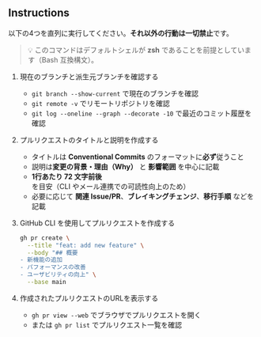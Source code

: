 ## Instructions
以下の4つを直列に実行してください。**それ以外の行動は一切禁止**です。

> 💡 このコマンドはデフォルトシェルが **zsh** であることを前提としています（Bash 互換構文）。

1. 現在のブランチと派生元ブランチを確認する
   - `git branch --show-current` で現在のブランチを確認
   - `git remote -v` でリモートリポジトリを確認
   - `git log --oneline --graph --decorate -10` で最近のコミット履歴を確認

2. プルリクエストのタイトルと説明を作成する
   - タイトルは **Conventional Commits** のフォーマットに**必ず**従うこと
   - 説明は**変更の背景・理由（Why）** と **影響範囲** を中心に記載
   - **1行あたり 72 文字前後**を目安（CLI やメール連携での可読性向上のため）
   - 必要に応じて **関連 Issue/PR**、**ブレイキングチェンジ**、**移行手順** などを記載

3. GitHub CLI を使用してプルリクエストを作成する
   ```zsh
   gh pr create \
     --title "feat: add new feature" \
     --body "## 概要
   - 新機能の追加
   - パフォーマンスの改善
   - ユーザビリティの向上" \
     --base main
   ```

4. 作成されたプルリクエストのURLを表示する
   - `gh pr view --web` でブラウザでプルリクエストを開く
   - または `gh pr list` でプルリクエスト一覧を確認
